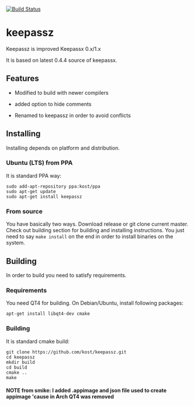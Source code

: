 [![Build Status](https://travis-ci.org/kost/keepassz.png)](https://travis-ci.org/kost/keepassz)

# keepassz
Keepassz is improved Keepassx 0.x/1.x

It is based on latest 0.4.4 source of keepassx.

## Features

- Modified to build with newer compilers 

- added option to hide comments

- Renamed to keepassz in order to avoid conflicts

## Installing

Installing depends on platform and distribution.

### Ubuntu (LTS) from PPA

It is standard PPA way:

```
sudo add-apt-repository ppa:kost/ppa
sudo apt-get update
sudo apt-get install keepassz
```

### From source

You have basically two ways. Download release or git clone current master. 
Check out building section for building and installing instructions.
You just need to say ```make install``` on the end in order to install binaries on the system.

## Building

In order to build you need to satisfy requirements.

### Requirements

You need QT4 for building. On Debian/Ubuntu, install following packages:

```apt-get install libqt4-dev cmake```

### Building

It is standard cmake build:

```
git clone https://github.com/kost/keepassz.git
cd keepassz
mkdir build
cd build
cmake ..
make
```
#### NOTE from smike: I added .appimage and json file used to create appimage 'cause in Arch QT4 was removed



